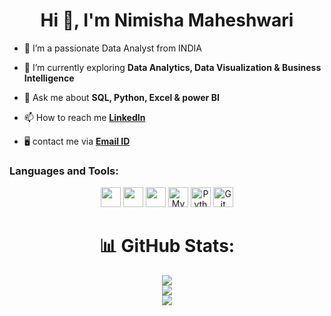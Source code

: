 <h1 align="center">Hi 👋, I'm Nimisha Maheshwari</h1>


- 🔭 I’m a passionate Data Analyst from INDIA

- 🌱 I’m currently exploring **Data Analytics, Data Visualization & Business Intelligence**

- 💬 Ask me about **SQL, Python, Excel & power BI**

<!-- 👁️‍🗨️ Showcase **[Portfolio]()**-->

- 📫 How to reach me **[LinkedIn](https://www.linkedin.com/in/nimisha-maheshwari-723816257?utm_source=share&utm_campaign=share_via&utm_content=profile&utm_medium=android_app)**

- 🖥️ contact me via **[Email ID](m.nimisha44@gmail.com)**

 <h3 align="left">Languages and Tools:</h3>

<p align="center">
  <img src="https://cdn.simpleicons.org/pandas" height="32" />
  <img src="https://cdn.simpleicons.org/numpy" height="32" />
  <img src="https://cdn.simpleicons.org/jupyter" height="32" />
  <img src="https://skillicons.dev/icons?i=mysql" height="32" alt="MySQL" />
  <img src="https://skillicons.dev/icons?i=python" height="32" alt="Python" />
  <img src="https://skillicons.dev/icons?i=git,github,pycharm" height="32" alt="Git and GitHub" />
</p>

 </p>

 <div align="center">

# 📊 GitHub Stats:
![](https://github-readme-stats.vercel.app/api?username=Nimi5ha&theme=solarized-dark&hide_border=false&include_all_commits=false&count_private=false)<br/>
![](https://github-readme-streak-stats.herokuapp.com/?user=Nimi5ha&theme=solarized-dark&hide_border=false)<br/>
![](https://github-readme-stats.vercel.app/api/top-langs/?username=Nimi5ha&theme=solarized-dark&hide_border=false&include_all_commits=false&count_private=false&layout=compact)




</div>
